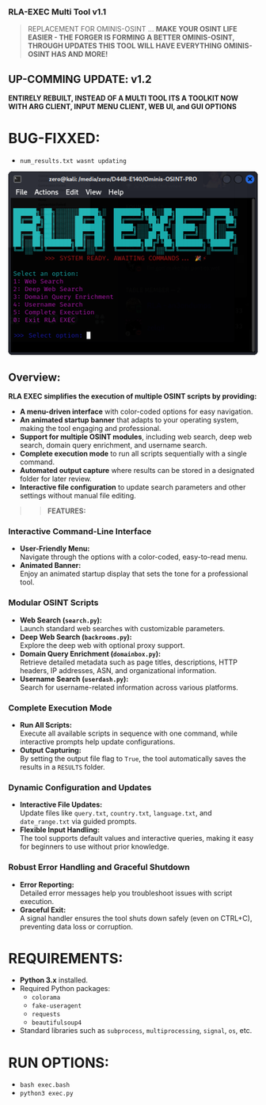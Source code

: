 
### RLA-EXEC Multi Tool v1.1
> REPLACEMENT FOR OMINIS-OSINT ...
**MAKE YOUR OSINT LIFE EASIER - THE FORGER IS FORMING A BETTER OMINIS-OSINT, THROUGH UPDATES THIS TOOL WILL HAVE EVERYTHING OMINIS-OSINT HAS AND MORE!**

## UP-COMMING UPDATE: v1.2
**ENTIRELY REBUILT, INSTEAD OF A MULTI TOOL ITS A TOOLKIT NOW WITH ARG CLIENT, INPUT MENU CLIENT, WEB UI, and GUI OPTIONS**



# BUG-FIXXED:
- `num_results.txt wasnt updating`

![RLA EXEC Multi Tool SCREENSHOT](screenshot/Screenshot_2025-02-14_15-49-16.png)

## Overview:

__RLA EXEC simplifies the execution of multiple OSINT scripts by providing:__
- **A menu-driven interface** with color-coded options for easy navigation.
- **An animated startup banner** that adapts to your operating system, making the tool engaging and professional.
- **Support for multiple OSINT modules**, including web search, deep web search, domain query enrichment, and username search.
- **Complete execution mode** to run all scripts sequentially with a single command.
- **Automated output capture** where results can be stored in a designated folder for later review.
- **Interactive file configuration** to update search parameters and other settings without manual file editing.


>> **FEATURES:**
### Interactive Command-Line Interface
- **User-Friendly Menu:**  
  Navigate through the options with a color-coded, easy-to-read menu.
- **Animated Banner:**  
  Enjoy an animated startup display that sets the tone for a professional tool.

### Modular OSINT Scripts
- **Web Search (`search.py`):**  
  Launch standard web searches with customizable parameters.
- **Deep Web Search (`backrooms.py`):**  
  Explore the deep web with optional proxy support.
- **Domain Query Enrichment (`domainbox.py`):**  
  Retrieve detailed metadata such as page titles, descriptions, HTTP headers, IP addresses, ASN, and organizational information.
- **Username Search (`userdash.py`):**  
  Search for username-related information across various platforms.

### Complete Execution Mode
- **Run All Scripts:**  
  Execute all available scripts in sequence with one command, while interactive prompts help update configurations.
- **Output Capturing:**  
  By setting the output file flag to `True`, the tool automatically saves the results in a `RESULTS` folder.


### Dynamic Configuration and Updates
- **Interactive File Updates:**  
  Update files like `query.txt`, `country.txt`, `language.txt`, and `date_range.txt` via guided prompts.
- **Flexible Input Handling:**  
  The tool supports default values and interactive queries, making it easy for beginners to use without prior knowledge.

### Robust Error Handling and Graceful Shutdown
- **Error Reporting:**  
  Detailed error messages help you troubleshoot issues with script execution.
- **Graceful Exit:**  
  A signal handler ensures the tool shuts down safely (even on CTRL+C), preventing data loss or corruption.



# REQUIREMENTS:
- **Python 3.x** installed.
- Required Python packages:
  - `colorama`
  - `fake-useragent`
  - `requests`
  - `beautifulsoup4`
- Standard libraries such as `subprocess`, `multiprocessing`, `signal`, `os`, etc.


# RUN OPTIONS:

- ``bash exec.bash``
- ``python3 exec.py``
